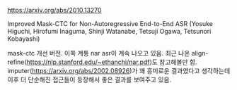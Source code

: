 https://arxiv.org/abs/2010.13270

Improved Mask-CTC for Non-Autoregressive End-to-End ASR (Yosuke Higuchi, Hirofumi Inaguma, Shinji Watanabe, Tetsuji Ogawa, Tetsunori Kobayashi)

mask-ctc 개선 버전. 이쪽 계통 nar asr이 계속 나오고 있음. 최근 나온 align-refine(https://nlp.stanford.edu/~ethanchi/nar.pdf)도 참고해볼만 함. imputer(https://arxiv.org/abs/2002.08926)가 꽤 흥미로운 결과였다고 생각하는데 이후 더 단순해진 접근들이 등장해서 좋은 결과를 보여주고 있음.